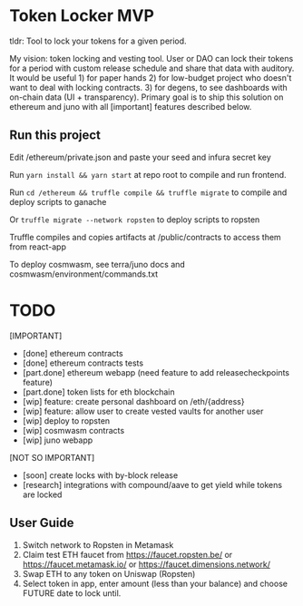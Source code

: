 # Token Locker MVP

tldr: Tool to lock your tokens for a given period.

My vision: token locking and vesting tool. User or DAO can lock their tokens for a period with custom release schedule and share that data with auditory. It would be useful 1) for paper hands 2) for low-budget project who doesn't want to deal with locking contracts. 3) for degens, to see dashboards with on-chain data (UI + transparency). Primary goal is to ship this solution on ethereum and juno with all [important] features described below.  

## Run this project

Edit /ethereum/private.json and paste your seed and infura secret key

Run `yarn install && yarn start` at repo root to compile and run frontend.

Run `cd /ethereum && truffle compile && truffle migrate` to compile and deploy scripts to ganache

Or `truffle migrate --network ropsten`  to deploy scripts to ropsten

Truffle compiles and copies artifacts at /public/contracts to access them from react-app

To deploy cosmwasm, see terra/juno docs and cosmwasm/environment/commands.txt

# TODO 
[IMPORTANT]


- [done] ethereum contracts
- [done] ethereum contracts tests
- [part.done] ethereum webapp (need feature to add releasecheckpoints feature)
- [part.done] token lists for eth blockchain
- [wip] feature: create personal dashboard on /eth/{address}
- [wip] feature: allow user to create vested vaults for another user
- [wip] deploy to ropsten
- [wip] cosmwasm contracts
- [wip] juno webapp

[NOT SO IMPORTANT]

- [soon] create locks with by-block release
- [research] integrations with compound/aave to get yield while tokens are locked

## User Guide

1. Switch network to Ropsten in Metamask
2. Claim test ETH faucet from https://faucet.ropsten.be/ or https://faucet.metamask.io/ or https://faucet.dimensions.network/
3. Swap ETH to any token on Uniswap (Ropsten)  
4. Select token in app, enter amount (less than your balance) and choose FUTURE date to lock until. 
